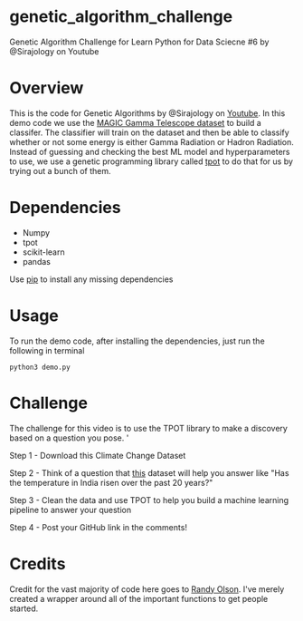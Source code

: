 # genetic_algorithm_challenge
Genetic Algorithm Challenge for Learn Python for Data Sciecne #6 by @Sirajology on Youtube

Overview
============
This is the code for Genetic Algorithms by @Sirajology on [Youtube](https://youtu.be/dSofAXnnFrY). In this demo code we use the [MAGIC Gamma Telescope dataset](https://archive.ics.uci.edu/ml/datasets/MAGIC+Gamma+Telescope) to build a classifer. The classifier will train on the dataset and then be able to classify whether or not some energy is either Gamma Radiation or Hadron Radiation. Instead of guessing and checking the best ML model and hyperparameters to use, we use a genetic programming library called [tpot](https://github.com/rhiever/tpot) to do that for us by trying out a bunch of them.

Dependencies
============

* Numpy 
* tpot
* scikit-learn
* pandas

Use [pip](https://pypi.python.org/pypi/pip) to install any missing dependencies

Usage
===========

To run the demo code, after installing the dependencies, just run the following in terminal

``python3 demo.py``

Challenge
===========
The challenge for this video is to use the TPOT library to make a discovery based on a question you pose. '

Step 1 - Download this Climate Change Dataset

Step 2 - Think of a question that [this](https://www.kaggle.com/berkeleyearth/climate-change-earth-surface-temperature-data) dataset will help you answer like "Has the temperature in India risen over the past 20 years?"

Step 3 - Clean the data and use TPOT to help you build a machine learning pipeline to answer your question

Step 4 - Post your GitHub link in the comments! 

Credits
===========
Credit for the vast majority of code here goes to [Randy Olson](https://github.com/rhiever). I've merely created a wrapper around all of the important functions to get people started. 

